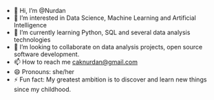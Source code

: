 - 👋 Hi, I’m @Nurdan
- 👀 I’m interested in Data Science, Machine Learning and Artificial Intelligence 
- 🌱 I’m currently learning Python, SQL and several data analysis technologies
- 💞️ I’m looking to collaborate on data analysis projects, open source software development.
- 📫 How to reach me caknurdan@gmail.com
- 😄 Pronouns: she/her
- ⚡ Fun fact: My greatest ambition is to discover and learn new things since my childhood.

<!---
Nurdan10/Nurdan10 is a ✨ special ✨ repository because its `README.md` (this file) appears on your GitHub profile.
You can click the Preview link to take a look at your changes.
--->

